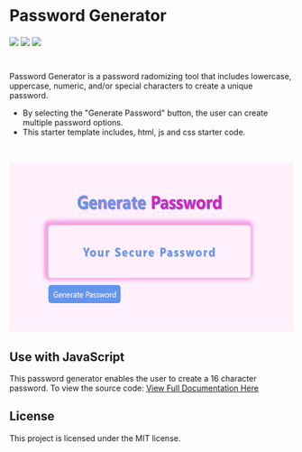 # Password Generator 
<img align="center" src="https://badgen.net/github/license/aortega-wendzik/Password-Generator"/>&nbsp;<img align="center" src="https://badgen.net/github/branches/aortega-wendzik/Password-Generator"/>&nbsp;<img align= 
"center" src="https://badgen.net/github/commits/aortega-wendzik/Password-Generator"/>
<p>&nbsp;</p>
<p>
Password Generator is a password radomizing tool that includes lowercase, uppercase, numeric, and/or special characters to create a unique password. </p>

* By selecting the "Generate Password" button, the user can create multiple password options.
* This starter template includes, html, js and css starter code.


<p>&nbsp;</p>

 <p align="center"> <img width="550" height="300"  src="./images/Screenshot 2023-10-23 151403.png"/>
</p>

## Use with JavaScript
This password generator enables the user to create a 16 character password. To view the source code:
[View Full Documentation Here](https://github.com/aortega-wendzik/Password-Generator/blob/main/script.js)

## License
This project is licensed under the MIT license. 